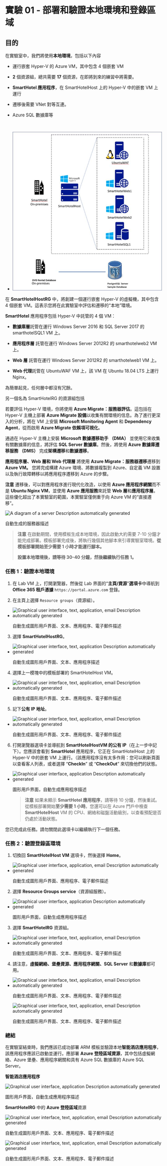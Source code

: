 # 實驗 01 - 部署和驗證本地環境和登錄區域

## 目的

在實驗室中，我們將使用**本地環境**，包括以下內容

- 運行嵌套 Hyper-V 的 Azure VM，其中包含 4 個嵌套 VM

- **2** 個資源組，總共需要 **17** 個資源，在即將到來的練習中將需要。

- **SmartHotel 應用程序**，在 SmartHotelHost 上的 Hyper-V 中的嵌套 VM
  上運行

- 遷移後需要 VNet 對等互連。

- Azure SQL 數據庫等

&nbsp;

- ![](./media/image1.jpg)

在 **SmartHotelHostRG** 中，將創建一個運行嵌套 Hyper-V
的虛擬機，其中包含 4 個嵌套
VM。這表示您將在此實驗室中評估和遷移的“本地”環境。

**SmartHotel** 應用程序包括 Hyper-V 中託管的 4 個 VM：

- **數據庫層**託管在運行 Windows Server 2016 和 SQL Server 2017 的
  smarthotelSQL1 VM 上。

- **應用程序層** 託管在運行 Windows Server 2012R2 的 smarthotelweb2 VM
  上。

- **Web 層** 託管在運行 Windows Server 2012R2 的 smarthotelweb1 VM 上。

- **Web 代理**託管在 UbuntuWAF VM 上，該 VM 在 Ubuntu 18.04 LTS 上運行
  Nginx。

為簡單起見，任何層中都沒有冗餘。

另一個名為 SmartHotelRG 的資源組包括

若要評估 Hyper-V 環境，你將使用 **Azure Migrate：服務器評估**。這包括在
Hyper-V 主機上部署 **Azure Migrate
設備**以收集有關環境的信息。為了進行更深入的分析，將在 VM 上安裝
**Microsoft Monitoring Agent** 和 **Dependency Agent**，從而啟用 **Azure
Migrate 依賴項可視化**。

通過在 Hyper-V 主機上安裝 **Microsoft 數據遷移助手 （DMA）**
並使用它來收集有關數據庫的信息，將評估 **SQL Server
數據庫**。然後，將使用 **Azure 數據庫遷移服務 （DMS）**
完成**架構遷移**和**數據遷移**。

**應用程序層、Web 層和 Web 代理層** 將使用 **Azure
Migrate：服務器遷移**遷移到 **Azure VM。** 您將完成構建 Azure
環境、將數據複製到 Azure、自定義 VM
設置以及執行故障轉移以將應用程序遷移到 Azure 的步驟。

**注意** 遷移後，可以對應用程序進行現代化改造，以使用 **Azure
應用程序網關**而不是 **Ubuntu Nginx VM**，並使用 **Azure
應用服務**來託管 **Web
層**和**應用程序層**。這些優化超出了本實驗室的範圍，本實驗室僅側重于向
Azure VM 的“直接遷移”。

![A diagram of a server Description automatically
generated](./media/image2.jpg)

自動生成的服務器描述

> **注意** 在啟動期間，使用模板生成本地環境，因此啟動大約需要 7-10
> 分鐘才能完成部署。模板部署完成後，將執行幾個其他腳本來引導實驗室環境。**從模板部署開始至少需要
> 1 小時才能運行腳本。**
>
> **設置本地環境後，請等待 30-40 分鐘，然後繼續執行任務 1。**

### 任務 1：驗證本地環境

1.  在 Lab VM 上，打開瀏覽器，然後從 Lab
    界面的“**主頁/資源**”**選項卡**中導航到 **Office 365 租戶憑據**
    `https://portal.azure.com` 登錄。

2.  在主頁上選擇 `Resource groups`（資源組）。

- ![Graphical user interface, text, application, email Description
  automatically generated](./media/image3.png)

  自動生成圖形用戶界面、文本、應用程序、電子郵件描述

3.  選擇 **SmartHotelHostRG**。

- ![Graphical user interface, text, application Description
  automatically generated](./media/image4.png)

  自動生成圖形用戶界面、文本、應用程序描述

4.  選擇上一模塊中的模板部署的 SmartHotelHost VM。

- ![Graphical user interface, text, application, email Description
  automatically generated](./media/image5.png)

  自動生成圖形用戶界面、文本、應用程序、電子郵件描述

5.  記下**公有 IP 地址**。

- ![Graphical user interface, text, application, email Description
  automatically generated](./media/image6.png)

  自動生成圖形用戶界面、文本、應用程序、電子郵件描述

6.  打開瀏覽器選項卡並導航到 **SmartHotelHostVM 的公有
    IP**（在上一步中記下）。您應該會看到 **SmartHotel** 應用程序，它正在
    SmartHotelHost 上的 Hyper-V 中的嵌套 VM
    上運行。（該應用程序沒有太多作用：您可以刷新頁面以查看客人列表，或者選擇
    “**CheckIn**” 或 “**CheckOut**” 來切換他們的狀態。

- ![Graphical user interface, application Description automatically
  generated](./media/image7.png)

  圖形用戶界面，自動生成應用程序描述

  > **注意** 如果未顯示 **SmartHotel 應用程序**，請等待 10
  > 分鐘，然後重試。從模板部署開始**至少需要 1 小時**。您還可以在 Azure
  > 門戶中檢查 **SmartHotelHost** VM 的
  > CPU、網絡和磁盤活動級別，以查看預配是否仍處於活動狀態。

您已完成此任務。請勿關閉此選項卡以繼續執行下一個任務。

### 任務 2：驗證登錄區環境

1.  切換回 **SmartHotelHost VM** 選項卡，然後選擇 **Home**。

- ![Graphical user interface, application, email Description
  automatically generated](./media/image8.png)

  自動生成圖形用戶界面、應用程序、電子郵件描述

2.  選擇 **Resource Groups service**（資源組服務）。

- ![Graphical user interface, application Description automatically
  generated](./media/image9.png)

  圖形用戶界面，自動生成應用程序描述

3.  選擇 **SmartHotelRG** 資源組。

- ![Graphical user interface, text, application, email Description
  automatically generated](./media/image10.png)

  自動生成圖形用戶界面、文本、應用程序、電子郵件描述

4.  請注意，**虛擬網絡、堡壘資源、應用程序網關、SQL Server**
    和**數據庫**都可用。

- ![Graphical user interface, text, application, email Description
  automatically generated](./media/image11.png)

  自動生成圖形用戶界面、文本、應用程序、電子郵件描述

  ![Graphical user interface, text, application, email Description
  automatically generated](./media/image12.png)

  自動生成圖形用戶界面、文本、應用程序、電子郵件描述

### 總結

在實驗室結束時，我們應該已成功部署 ARM
模板並驗證本地**智能酒店應用程序**，該應用程序應該已啟動並運行。應部署
**Azure 登陸區域資源**，其中包括虛擬網絡、Azure 堡壘、應用程序網關和具有
Azure SQL 數據庫的 Azure SQL Server。

**智能酒店應用程序**

![Graphical user interface, application Description automatically
generated](./media/image13.png)

圖形用戶界面，自動生成應用程序描述

**SmartHotelRG** 中的 **Azure 登陸區域**資源

![Graphical user interface, text, application, email Description
automatically generated](./media/image11.png)

自動生成圖形用戶界面、文本、應用程序、電子郵件描述

![Graphical user interface, text, application, email Description
automatically generated](./media/image12.png)

自動生成圖形用戶界面、文本、應用程序、電子郵件描述
